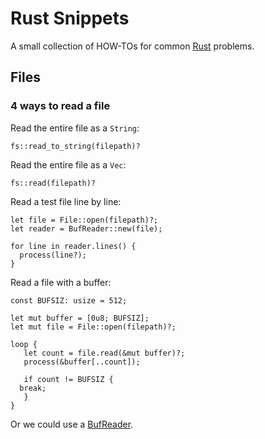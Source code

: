 Rust Snippets
=============

A small collection of HOW-TOs for common [Rust] problems.

[Rust]:		https://www.rust-lang.org/


Files
-----

### 4 ways to read a file ###

Read the entire file as a `String`:

    fs::read_to_string(filepath)?

Read the entire file as a `Vec`:

    fs::read(filepath)?

Read a test file line by line:

    let file = File::open(filepath)?;
    let reader = BufReader::new(file);

    for line in reader.lines() {
      process(line?);
    }

Read a file with a buffer:

    const BUFSIZ: usize = 512;

    let mut buffer = [0u8; BUFSIZ];
    let mut file = File::open(filepath)?;

    loop {
       let count = file.read(&mut buffer)?;
       process(&buffer[..count]);

       if count != BUFSIZ {
	  break;
       }
    }

Or we could use a [BufReader](https://doc.rust-lang.org/std/io/struct.BufReader.html).
